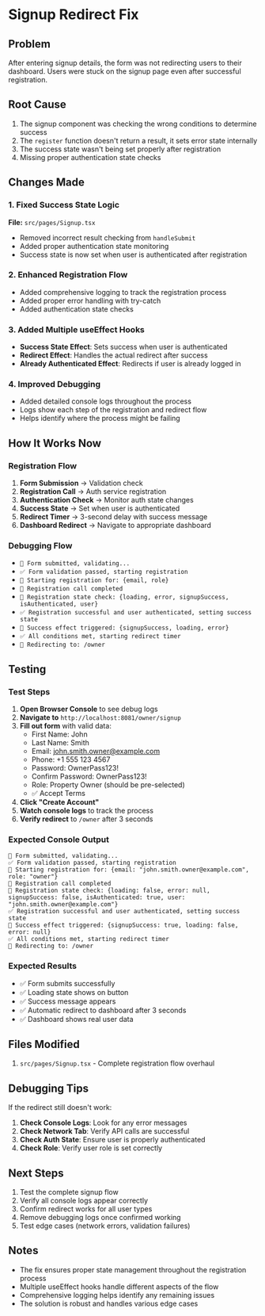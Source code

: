 # Signup Redirect Fix

## Problem
After entering signup details, the form was not redirecting users to their dashboard. Users were stuck on the signup page even after successful registration.

## Root Cause
1. The signup component was checking the wrong conditions to determine success
2. The `register` function doesn't return a result, it sets error state internally
3. The success state wasn't being set properly after registration
4. Missing proper authentication state checks

## Changes Made

### 1. Fixed Success State Logic
**File:** `src/pages/Signup.tsx`
- Removed incorrect result checking from `handleSubmit`
- Added proper authentication state monitoring
- Success state is now set when user is authenticated after registration

### 2. Enhanced Registration Flow
- Added comprehensive logging to track the registration process
- Added proper error handling with try-catch
- Added authentication state checks

### 3. Added Multiple useEffect Hooks
- **Success State Effect**: Sets success when user is authenticated
- **Redirect Effect**: Handles the actual redirect after success
- **Already Authenticated Effect**: Redirects if user is already logged in

### 4. Improved Debugging
- Added detailed console logs throughout the process
- Logs show each step of the registration and redirect flow
- Helps identify where the process might be failing

## How It Works Now

### Registration Flow
1. **Form Submission** → Validation check
2. **Registration Call** → Auth service registration
3. **Authentication Check** → Monitor auth state changes
4. **Success State** → Set when user is authenticated
5. **Redirect Timer** → 3-second delay with success message
6. **Dashboard Redirect** → Navigate to appropriate dashboard

### Debugging Flow
- `📝 Form submitted, validating...`
- `✅ Form validation passed, starting registration`
- `🚀 Starting registration for: {email, role}`
- `📝 Registration call completed`
- `🔄 Registration state check: {loading, error, signupSuccess, isAuthenticated, user}`
- `✅ Registration successful and user authenticated, setting success state`
- `🔄 Success effect triggered: {signupSuccess, loading, error}`
- `✅ All conditions met, starting redirect timer`
- `🚀 Redirecting to: /owner`

## Testing

### Test Steps
1. **Open Browser Console** to see debug logs
2. **Navigate to** `http://localhost:8081/owner/signup`
3. **Fill out form** with valid data:
   - First Name: John
   - Last Name: Smith
   - Email: john.smith.owner@example.com
   - Phone: +1 555 123 4567
   - Password: OwnerPass123!
   - Confirm Password: OwnerPass123!
   - Role: Property Owner (should be pre-selected)
   - ✅ Accept Terms
4. **Click "Create Account"**
5. **Watch console logs** to track the process
6. **Verify redirect** to `/owner` after 3 seconds

### Expected Console Output
```
📝 Form submitted, validating...
✅ Form validation passed, starting registration
🚀 Starting registration for: {email: "john.smith.owner@example.com", role: "owner"}
📝 Registration call completed
🔄 Registration state check: {loading: false, error: null, signupSuccess: false, isAuthenticated: true, user: "john.smith.owner@example.com"}
✅ Registration successful and user authenticated, setting success state
🔄 Success effect triggered: {signupSuccess: true, loading: false, error: null}
✅ All conditions met, starting redirect timer
🚀 Redirecting to: /owner
```

### Expected Results
- ✅ Form submits successfully
- ✅ Loading state shows on button
- ✅ Success message appears
- ✅ Automatic redirect to dashboard after 3 seconds
- ✅ Dashboard shows real user data

## Files Modified
1. `src/pages/Signup.tsx` - Complete registration flow overhaul

## Debugging Tips
If the redirect still doesn't work:
1. **Check Console Logs**: Look for any error messages
2. **Check Network Tab**: Verify API calls are successful
3. **Check Auth State**: Ensure user is properly authenticated
4. **Check Role**: Verify user role is set correctly

## Next Steps
1. Test the complete signup flow
2. Verify all console logs appear correctly
3. Confirm redirect works for all user types
4. Remove debugging logs once confirmed working
5. Test edge cases (network errors, validation failures)

## Notes
- The fix ensures proper state management throughout the registration process
- Multiple useEffect hooks handle different aspects of the flow
- Comprehensive logging helps identify any remaining issues
- The solution is robust and handles various edge cases

